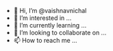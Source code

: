 - 👋 Hi, I’m @vaishnavnichal
- 👀 I’m interested in ...
- 🌱 I’m currently learning ...
- 💞️ I’m looking to collaborate on ...
- 📫 How to reach me ...

<!---
vaishnavnichal/vaishnavnichal is a ✨ special ✨ repository because its `README.md` (this file) appears on your GitHub profile.
You can click the Preview link to take a look at your changes.
--->
